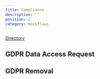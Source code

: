 ```yaml
---
title: Compliance
description: ''
position: 2
category: Workflows
---
```


[Directory](https://drive.google.com/drive/u/0/folders/1lfOeaLoh_elh331F140HdIoeD74lrlEq)

## GDPR Data Access Request

## GDPR Removal
